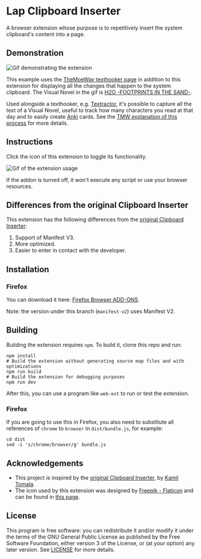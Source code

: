 # Lap Clipboard Inserter

A browser extension whose purpose is to repetitively insert the system clipboard's content into a page.

## Demonstration

![Gif demonstrating the extension](static/demonstration.gif)

This example uses the [TheMoeWay texthooker page](https://learnjapanese.moe/texthooker.html) in addition to this extension for displaying all the changes that happen to the system clipboard. The Visual Novel in the gif is [H2O -FOOTPRINTS IN THE SAND-](https://vndb.org/v473).

Used alongside a texthooker, e.g. [Textractor](https://github.com/Artikash/Textractor), it's possible to capture all the text of a Visual Novel, useful to track how many characters you read at that day and to easily create [Anki](https://apps.ankiweb.net/) cards. See the [TMW explanation of this process](https://learnjapanese.moe/vn/) for more details.

## Instructions

Click the icon of this extension to toggle its functionality.

![Gif of the extension usage](static/usage.gif)

If the addon is turned off, it won't execute any script or use your browser resources.

## Differences from the original Clipboard Inserter

This extension has the following differences from the [original Clipboard Inserter](https://github.com/kmltml/clipboard-inserter):

1. Support of Manifest V3.
2. More optimized.
3. Easier to enter in contact with the developer.

## Installation

### Firefox

You can download it here: [Firefox Browser ADD-ONS](https://addons.mozilla.org/en-US/firefox/addon/lap-clipboard-inserter/).

Note: the version under this branch (`manifest-v2`) uses Manifest V2.

## Building

Building the extension requires `npm`. To build it, clone this repo and run:

```shell
npm install
# Build the extension without generating source map files and with optimizations
npm run build
# Build the extension for debugging purposes
npm run dev
```

After this, you can use a program like `web-ext` to run or test the extension.

### Firefox

If you are going to use this in Firefox, you also need to substitute all references of `chrome` to `browser` in `dist/bundle.js`, for example:

```shell
cd dist
sed -i 's/chrome/browser/g' bundle.js
```

## Acknowledgements

- This project is inspired by the [original Clipboard Inserter](https://github.com/kmltml/clipboard-inserter), by [Kamil Tomala](https://github.com/kmltml).
- The icon used by this extension was designed by [Freepik - Flaticon](https://www.flaticon.com/free-icons/clipboard) and can be found in [this page](https://www.flaticon.com/free-icon/paste_748035).

## License

This program is free software: you can redistribute it and/or modify it under the terms of the GNU General Public License as published by the Free Software Foundation, either version 3 of the License, or (at your option) any later version. See [LICENSE](LICENSE) for more details.

